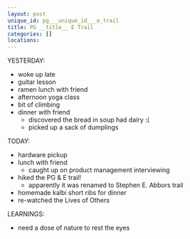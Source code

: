 ```yaml
---
layout: post
unique_id: pg___unique_id___e_trail
title: PG __title__ E Trail
categories: []
locations: 
---
```


YESTERDAY:
* woke up late
* guitar lesson
* ramen lunch with friend
* afternoon yoga class
* bit of climbing
* dinner with friend
  * discovered the bread in soup had dairy :(
  * picked up a sack of dumplings

TODAY:
* hardware pickup
* lunch with friend
  * caught up on product management interviewing
* hiked the PG & E trail!
  * apparently it was renamed to Stephen E. Abbors trail
* homemade kalbi short ribs for dinner
* re-watched the Lives of Others

LEARNINGS:
* need a dose of nature to rest the eyes
